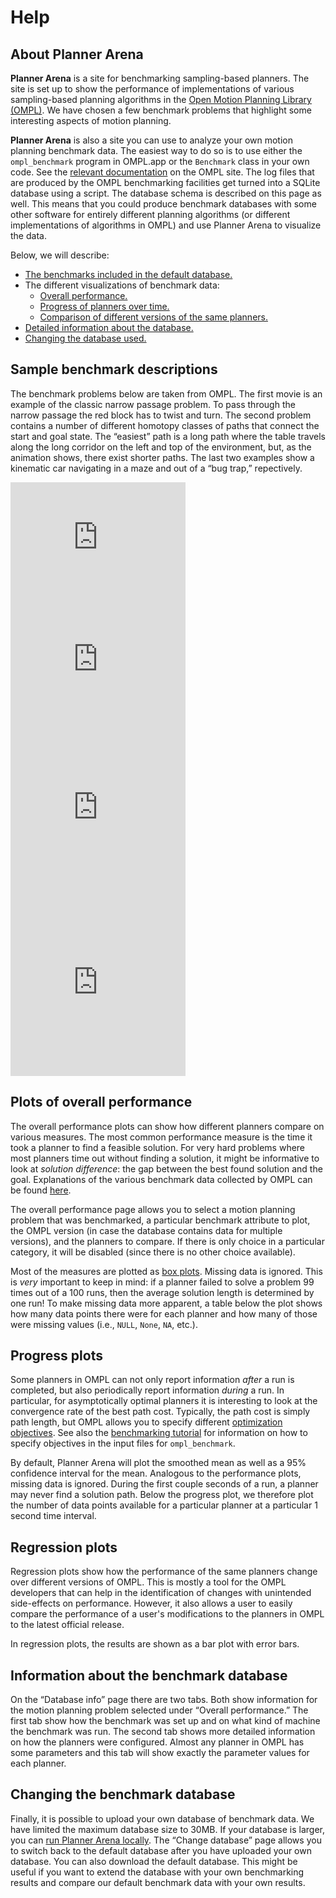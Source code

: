 # Help

## About Planner Arena

**Planner Arena** is a site for benchmarking sampling-based planners. The site is set up to show the performance of implementations of various sampling-based planning algorithms in the [Open Motion Planning Library (OMPL)](http://ompl.kavrakilab.org). We have chosen a few benchmark problems that highlight some interesting aspects of motion planning.

**Planner Arena** is also a site you can use to analyze your own motion planning benchmark data. The easiest way to do so is to use either the `ompl_benchmark` program in OMPL.app or the `Benchmark` class in your own code. See the [relevant documentation](http://ompl.kavrakilab.org/benchmark.html) on the OMPL site. The log files that are produced by the OMPL benchmarking facilities get turned into a SQLite database using a script. The database schema is described on this page as well. This means that you could produce benchmark databases with some other software for entirely different planning algorithms (or different implementations of algorithms in OMPL) and use Planner Arena to visualize the data.

Below, we will describe:
- [The benchmarks included in the default database.](#sampleBenchmarks)
- The different visualizations of benchmark data:
  - [Overall performance.](#overallPerformance)
  - [Progress of planners over time.](#progress)
  - [Comparison of different versions of the same planners.](#regression)
- [Detailed information about the database.](#databaseInfo)
- [Changing the database used.](#changeDatabase)

## <a name="sampleBenchmarks"></a>Sample benchmark descriptions

The benchmark problems below are taken from OMPL. The first movie is an example of the classic narrow passage problem. To pass through the narrow passage the red block has to twist and turn. The second problem contains a number of different homotopy classes of paths that connect the start and goal state. The “easiest” path is a long path where the table travels along the long corridor on the left and top of the environment, but, as the animation shows, there exist shorter paths. The last two examples show a kinematic car navigating in a maze and out of a “bug trap,” repectively.

<div class="row">
  <div class="span4">
    <iframe src="http://player.vimeo.com/video/58709589?title=0&amp;byline=0&amp;portrait=0&amp;color=ffffff&amp;autoplay=1&amp;loop=1" width="280" height="195" frameborder="0" webkitAllowFullScreen mozallowfullscreen allowFullScreen></iframe>
  </div>
  <div class="span4">
    <iframe src="http://player.vimeo.com/video/58686593?title=0&amp;byline=0&amp;portrait=0&amp;color=ffffff&amp;autoplay=1&amp;loop=1" width="280" height="195" frameborder="0" webkitAllowFullScreen mozallowfullscreen allowFullScreen></iframe>
  </div>
  <div class="span4">
    <iframe src="http://player.vimeo.com/video/58686594?title=0&amp;byline=0&amp;portrait=0&amp;color=ffffff&amp;autoplay=1&amp;loop=1" width="280" height="280" frameborder="0" webkitAllowFullScreen mozallowfullscreen allowFullScreen></iframe>
  </div>
  <div class="span4">
    <iframe src="http://player.vimeo.com/video/58686591?title=0&amp;byline=0&amp;portrait=0&amp;color=ffffff&amp;autoplay=1&amp;loop=1" width="280" height="280" frameborder="0" webkitAllowFullScreen mozallowfullscreen allowFullScreen></iframe>
  </div>
</div>

## <a name="overallPerformance"></a>Plots of overall performance

The overall performance plots can show how different planners compare on various measures. The most common performance measure is the time it took a planner to find a feasible solution. For very hard problems where most planners time out without finding a solution, it might be informative to look at _solution difference_: the gap between the best found solution and the goal. Explanations of the various benchmark data collected by OMPL can be found [here](http://ompl.kavrakilab.org/benchmark.html#benchmark_log).

The overall performance page allows you to select a motion planning problem that was benchmarked, a particular benchmark attribute to plot, the OMPL version (in case the database contains data for multiple versions), and the planners to compare. If there is only choice in a particular category, it will be disabled (since there is no other choice available).

Most of the measures are plotted as [box plots](http://en.wikipedia.org/wiki/Box_plot). Missing data is ignored. This is _very_ important to keep in mind: if a planner failed to solve a problem 99 times out of a 100 runs, then the average solution length is determined by one run! To make missing data more apparent, a table below the plot shows how many data points there were for each planner and how many of those were missing values (i.e., `NULL`, `None`, `NA`, etc.).


## <a name="progress"></a>Progress plots

Some planners in OMPL can not only report information _after_ a run is completed, but also periodically report information _during_ a run. In particular, for asymptotically optimal planners it is interesting to look at the convergence rate of the best path cost. Typically, the path cost is simply path length, but OMPL allows you to specify different [optimization objectives](http://ompl.kavrakilab.org/optimalPlanning.html). See also the [benchmarking tutorial](http://ompl.kavrakilab.org/benchmark.html) for information on how to specify objectives in the input files for `ompl_benchmark`.

By default, Planner Arena will plot the smoothed mean as well as a 95% confidence interval for the mean. Analogous to the performance plots, missing data is ignored. During the first couple seconds of a run, a planner may never find a solution path. Below the progress plot, we therefore plot the number of data points available for a particular planner at a particular 1 second time interval.

## <a name="regression"></a>Regression plots

Regression plots show how the performance of the same planners change over different versions of OMPL. This is mostly a tool for the OMPL developers that can help in the identification of changes with unintended side-effects on performance. However, it also allows a user to easily compare the performance of a user's modifications to the planners in OMPL to the latest official release.

In regression plots, the results are shown as a bar plot with error bars.

## <a name="databaseInfo"></a>Information about the benchmark database

On the “Database info” page there are two tabs. Both show information for the motion planning problem selected under “Overall performance.” The first tab show how the benchmark was set up and on what kind of machine the benchmark was run. The second tab shows more detailed information on how the planners were configured. Almost any planner in OMPL has some parameters and this tab will show exactly the parameter values for each planner.


## <a name="changeDatabase"></a>Changing the benchmark database

Finally, it is possible to upload your own database of benchmark data. We have limited the maximum database size to 30MB. If your database is larger, you can [run Planner Arena locally](http://ompl.kavrakilab.org/plannerarena.html). The “Change database” page allows you to switch back to the default database after you have uploaded your own database. You can also download the default database. This might be useful if you want to extend the database with your own benchmarking results and compare our default benchmark data with your own results.
